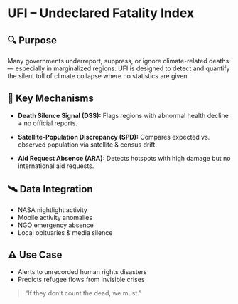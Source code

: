 # UFI – Undeclared Fatality Index

## 🔍 Purpose

Many governments underreport, suppress, or ignore climate-related deaths — especially in marginalized regions. UFI is designed to detect and quantify the silent toll of climate collapse where no statistics are given.

## 🧩 Key Mechanisms

- **Death Silence Signal (DSS):**
Flags regions with abnormal health decline + no official reports.

- **Satellite-Population Discrepancy (SPD):**
Compares expected vs. observed population via satellite & census drift.

- **Aid Request Absence (ARA):**
Detects hotspots with high damage but no international aid requests.

## 🛰 Data Integration

- NASA nightlight activity
- Mobile activity anomalies
- NGO emergency absence
- Local obituaries & media silence

## ⚠️ Use Case

- Alerts to unrecorded human rights disasters
- Predicts refugee flows from invisible crises

> “If they don’t count the dead, we must.”
